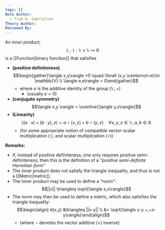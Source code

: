 ```yaml
---
tags: []
Note Author:
  - Trym A. Gabrielsen
Theory Author: 
Reviewed By:
---
```

An *inner product*; $$\langle\cdot,\cdot\rangle : \mathbb{V}\times \mathbb{V} \mapsto \mathbb{R}$$is a [[Function|binary function]] that satisfies
- **(positive definiteness)** $$\begin{gather}\langle x,y\rangle >0 \quad \forall (x,y \centernot=e)\in \mathbb{V} \\ \langle e,e\rangle = 0\end{gather}$$
	- where $e$ is the additive identity of the group $(\mathbb{V},+)$
		- (usually $e=0$)
- **(conjugate symmetry)** $$\langle x,y \rangle = \overline{\langle y,x\rangle}$$
- **(Linearity)** $$\langle (a\cdot x) + (b\cdot y),z \rangle = a\circ\langle x,z\rangle + b\circ\langle y,z\rangle \quad \forall x,y,z\in \mathbb{V},a,b \in \mathbb{R}$$
	- (for some appropriate notion of compatible vector-scalar multiplication ($\cdot$), and scalar multiplication ($\circ$))


**Remarks:**
- If, instead of positive definiteness, one only requires positive semi-definiteness, then this is the definition of a *"positive semi-definite Hermitian form"*
- The inner product does not satisfy the triangle inequality, and thus is not a [[Metric|metric]].
- The inner product may be used to define a *"norm"*: $$||x|| \triangleq \sqrt{\langle x,x\rangle}$$
- The norm may then be used to define a metric, which also satisfies the triangle inequality: $$\begin{align} d(x,y) &\triangleq ||x-y|| \\ &= \sqrt{\langle x-y ~,~x-y\rangle}\end{align}$$
	- (where $-$ denotes the vector additive ($+$) inverse)
